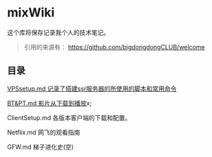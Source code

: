 # mixWiki

这个库将保存记录我个人的技术笔记。

> 引用的来源有：
> https://github.com/bigdongdongCLUB/welcome

## 目录

[VPSsetup.md    记录了搭建ssr服务器的所使用的脚本和常用命令](https://github.com/zeisscai/mixWiki/blob/master/VPSsetup.md)

[BT&PT.md    影片从下载到播放](https://github.com/zeisscai/mixWiki/blob/master/BT%26PT.md)x;

ClientSetup.md 各版本客户端的下载和配置。

Netflix.md     网飞的观看指南

GFW.md    梯子进化史(空)

